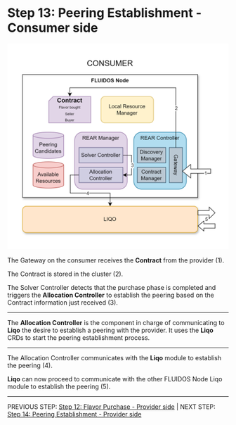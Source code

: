 # Step 13: Peering Establishment - Consumer side

![Step 13 flowchart](../../../images/workflows/steps/Workflow-13-PeeringEstablishment.drawio.png)

The Gateway on the consumer receives the **Contract** from the provider (1).

The Contract is stored in the cluster (2).

The Solver Controller detects that the purchase phase is completed and triggers the **Allocation Controller** to establish the peering based on the Contract information just received (3).

---
The **Allocation Controller** is the component in charge of communicating to **Liqo** the desire to establish a peering with the provider. It uses the **Liqo** CRDs to start the peering establishment process.

---
The Allocation Controller communicates with the **Liqo** module to establish the peering (4).

**Liqo** can now proceed to communicate with the other FLUIDOS Node Liqo module to establish the peering (5).

---
PREVIOUS STEP: [Step 12: Flavor Purchase - Provider side](./12_flavor_purchase_provider.md) | NEXT STEP: [Step 14: Peering Establishment - Provider side](./14_peering_establishment_provider.md)
